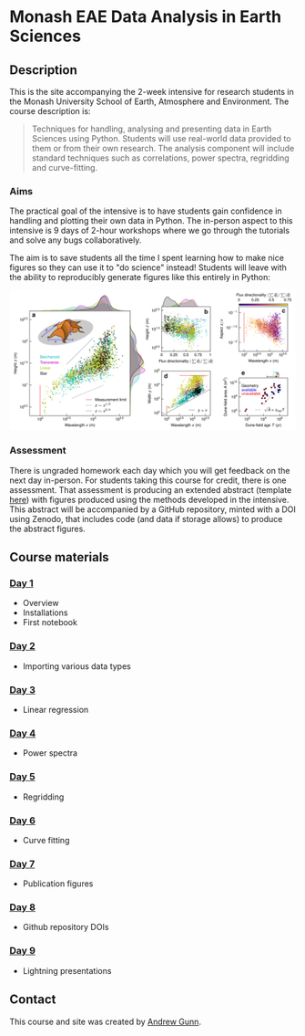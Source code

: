 # Monash EAE Data Analysis in Earth Sciences

## Description

This is the site accompanying the 2-week intensive for research students in the Monash University School of Earth, Atmosphere and Environment. The course description is:
 
> Techniques for handling, analysing and presenting data in Earth Sciences using Python. Students will use real-world data provided to them or from their own research. The analysis component will include standard techniques such as correlations, power spectra, regridding and curve-fitting.

### Aims

The practical goal of the intensive is to have students gain confidence in handling and plotting their own data in Python. The in-person aspect to this intensive is 9 days of 2-hour workshops where we go through the tutorials and solve any bugs collaboratively. 

The aim is to save students all the time I spent learning how to make nice figures so they can use it to "do science" instead! Students will leave with the ability to reproducibly generate figures like this entirely in Python: 

![alt text](assets/example-fig.png "example figure")

### Assessment

There is ungraded homework each day which you will get feedback on the next day in-person. For students taking this course for credit, there is one assessment. That assessment is producing an extended abstract (template [here](./assets/modified_lpsc_extended_abstract_template.docx)) with figures produced using the methods developed in the intensive. This abstract will be accompanied by a GitHub repository, minted with a DOI using Zenodo, that includes code (and data if storage allows) to produce the abstract figures.

## Course materials

### [Day 1](./day1.html)
- Overview
- Installations
- First notebook

### [Day 2](./day2.html)
- Importing various data types

### [Day 3](./day3.html)
- Linear regression

### [Day 4](./day4.html)
- Power spectra

### [Day 5](./day5.html)
- Regridding

### [Day 6](./day6.html)
- Curve fitting

### [Day 7](./day7.html)
- Publication figures

### [Day 8](./day8.html)
- Github repository DOIs

### [Day 9](./day9.html)
- Lightning presentations

## Contact

This course and site was created by [Andrew Gunn](https://www.geomorphlab.org/people#h.bp27h9m9sgu5).
